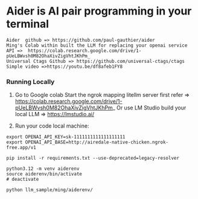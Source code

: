 # Aider is AI pair programming in your terminal
```
Aider  github => https://github.com/paul-gauthier/aider
Ming's Colab within built the LLM for replacing your openai service API =>  https://colab.research.google.com/drive/1-pUeLBWvsh0M82OhaXivZigVhtJKhPm_
Universal Ctags Github => https://github.com/universal-ctags/ctags
Simple video =>https://youtu.be/df8afeb1FY8

```

### Running Locally

1. Go to Google colab Start the ngrok mapping litellm server first refer => https://colab.research.google.com/drive/1-pUeLBWvsh0M82OhaXivZigVhtJKhPm_
Or use LM Studio build your local LLM => https://lmstudio.ai/


2. Run your code local machine:
```
export OPENAI_API_KEY=sk-1111111111111111111
export OPENAI_API_BASE=http://airedale-native-chicken.ngrok-free.app/v1

pip install -r requirements.txt --use-deprecated=legacy-resolver

python3.12 -m venv aiderenv
source aiderenv/bin/activate
# deactivate

python llm_sample/ming/aiderenv/



```

